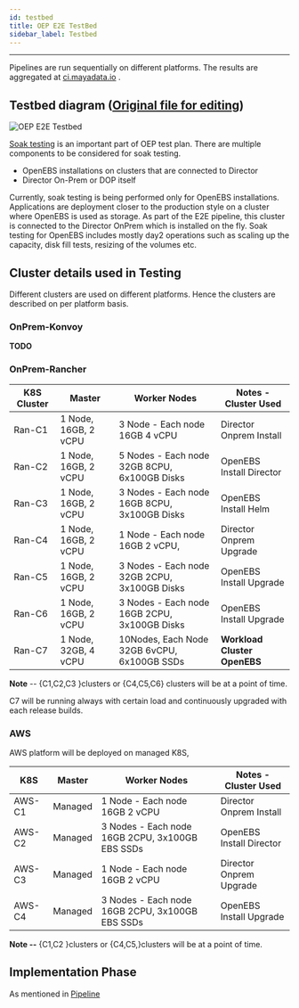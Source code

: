 ```yaml
---
id: testbed
title: OEP E2E TestBed
sidebar_label: Testbed
---
```

------



Pipelines are run sequentially on different platforms. The results are aggregated at  <a href="https://ci.mayadata.io/" target="_blank">ci.mayadata.io</a> .



## Testbed diagram ([Original file for editing](https://docs.google.com/drawings/d/1zVjph5xAyXNuQm81wv43NaH-WSaH1hIiqyNYot2oTOQ/edit?usp=sharing))

![OEP E2E Testbed](https://docs.google.com/drawings/d/e/2PACX-1vSNvpvyPnyvHFTwJXT1E_M-KMydF3z5t3um_lCDSAEfbavDBFVkYFZVvu5G90yq7oZCZI0Jv_8kEMj_/pub?w=960&h=720)

[Soak testing](https://en.wikipedia.org/wiki/Soak_testing) is an important part of OEP test plan. There are multiple components to be considered for soak testing. 

- OpenEBS installations on clusters that are connected to Director
- Director On-Prem or DOP itself

Currently, soak testing is being performed only for OpenEBS installations. Applications are deployment closer to the production style on a cluster where OpenEBS is used as storage. As part of the E2E pipeline, this cluster is connected to the Director OnPrem which is installed on the fly. Soak testing for OpenEBS includes mostly day2 operations such as scaling up the capacity, disk fill tests, resizing of the volumes etc.

## Cluster details used in Testing



Different clusters are used on different platforms. Hence the clusters are described on per platform basis.

### OnPrem-Konvoy

**TODO**

### OnPrem-Rancher

| K8S Cluster | Master              | Worker Nodes                                  | Notes - Cluster Used           |
| -------- | ------------------- | --------------------------------------------- | ----------------------------- |
| Ran-C1 | 1 Node, 16GB, 2 vCPU | 3 Node - Each node 16GB 4 vCPU                | Director Onprem Install       |
| Ran-C2 | 1 Node, 16GB, 2 vCPU | 5 Nodes - Each node  32GB 8CPU, 6x100GB Disks | OpenEBS Install Director      |
| Ran-C3 | 1 Node, 16GB, 2 vCPU | 3 Nodes - Each node  16GB 8CPU, 3x100GB Disks | OpenEBS Install Helm          |
| Ran-C4 | 1 Node, 16GB, 2 vCPU | 1 Node - Each node 16GB 2 vCPU,               | Director Onprem Upgrade       |
| Ran-C5 | 1 Node, 16GB, 2 vCPU | 3 Nodes - Each node  32GB 2CPU, 3x100GB Disks | OpenEBS Install Upgrade       |
| Ran-C6      | 1 Node, 16GB, 2 vCPU | 3 Nodes - Each node  16GB 2CPU, 3x100GB Disks | OpenEBS Install Upgrade       |
| Ran-C7 | 1 Node, 32GB, 4 vCPU | 10Nodes, Each Node 32GB 6vCPU,  6x100GB SSDs  | **Workload Cluster  OpenEBS** |

**Note** -- {C1,C2,C3 }clusters  or {C4,C5,C6} clusters will be at a point of time. 

C7 will be running always with certain load and continuously upgraded with each release builds.



### AWS

AWS platform will be deployed on managed K8S, 

| K8S    | Master  | Worker Nodes                                     | Notes - Cluster Used     |
| ------ | ------- | ------------------------------------------------ | ------------------------ |
| AWS-C1 | Managed | 1 Node - Each node 16GB 2 vCPU                   | Director Onprem Install  |
| AWS-C2 | Managed | 3 Nodes - Each node  16GB 2CPU, 3x100GB EBS SSDs | OpenEBS Install Director |
| AWS-C3 | Managed | 1 Node - Each node 16GB 2 vCPU                   | Director Onprem Upgrade  |
| AWS-C4 | Managed | 3 Nodes - Each node  16GB 2CPU, 3x100GB EBS SSDs | OpenEBS Install Upgrade  |

**Note --** {C1,C2 }clusters  or {C4,C5,}clusters will be at a point of time. 

## Implementation Phase

As mentioned in [Pipeline](/docs/gitlabstages.md#implementation-phase)

